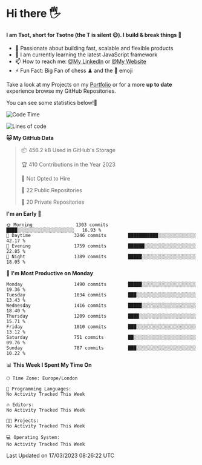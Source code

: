 # Hi there :raised_hand_with_fingers_splayed:
#### I am Tsot, short for Tsotne (the T is silent :wink:). I build & break things :space_invader:
- :telescope: Passionate about building fast, scalable and flexible products
- :seedling: I am currently learning the latest JavaScript framework 
- :mailbox: How to reach me: [@My LinkedIn](https://www.linkedin.com/in/tsotne-gvadzabia/) or [@My Website](https://tsotne.co.uk/contact)
- :zap: Fun Fact: Big Fan of chess ♟ and the 👾 emoji

Take a look at my Projects on my [Portfolio](https://tsotne.co.uk/) or for a more **up to date** experience browse my GitHub Repositories.

You can see some statistics below!:space_invader:
<!--START_SECTION:waka-->
![Code Time](http://img.shields.io/badge/Code%20Time-761%20hrs%202%20mins-blue)

![Lines of code](https://img.shields.io/badge/From%20Hello%20World%20I%27ve%20Written-4.4%20million%20lines%20of%20code-blue)

**🐱 My GitHub Data** 

> 📦 456.2 kB Used in GitHub's Storage 
 > 
> 🏆 410 Contributions in the Year 2023
 > 
> 🚫 Not Opted to Hire
 > 
> 📜 22 Public Repositories 
 > 
> 🔑 20 Private Repositories 
 > 
**I'm an Early 🐤** 

```text
🌞 Morning                1303 commits        ████░░░░░░░░░░░░░░░░░░░░░   16.93 % 
🌆 Daytime                3246 commits        ███████████░░░░░░░░░░░░░░   42.17 % 
🌃 Evening                1759 commits        ██████░░░░░░░░░░░░░░░░░░░   22.85 % 
🌙 Night                  1389 commits        █████░░░░░░░░░░░░░░░░░░░░   18.05 % 
```
📅 **I'm Most Productive on Monday** 

```text
Monday                   1490 commits        █████░░░░░░░░░░░░░░░░░░░░   19.36 % 
Tuesday                  1034 commits        ███░░░░░░░░░░░░░░░░░░░░░░   13.43 % 
Wednesday                1416 commits        █████░░░░░░░░░░░░░░░░░░░░   18.40 % 
Thursday                 1209 commits        ████░░░░░░░░░░░░░░░░░░░░░   15.71 % 
Friday                   1010 commits        ███░░░░░░░░░░░░░░░░░░░░░░   13.12 % 
Saturday                 751 commits         ██░░░░░░░░░░░░░░░░░░░░░░░   09.76 % 
Sunday                   787 commits         ███░░░░░░░░░░░░░░░░░░░░░░   10.22 % 
```


📊 **This Week I Spent My Time On** 

```text
🕑︎ Time Zone: Europe/London

💬 Programming Languages: 
No Activity Tracked This Week

🔥 Editors: 
No Activity Tracked This Week

🐱‍💻 Projects: 
No Activity Tracked This Week

💻 Operating System: 
No Activity Tracked This Week
```


 Last Updated on 17/03/2023 08:26:22 UTC
<!--END_SECTION:waka-->
